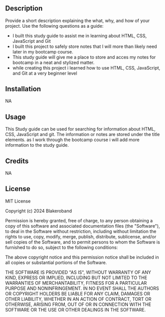 # <Your-Project-Title>

## Description

Provide a short description explaining the what, why, and how of your project. Use the following questions as a guide:

- I built this study guide to assist me in learning about HTML, CSS, JavaScript and Git
- I built this project to safely store notes that I will more than likely need later in my bootcamp course.
- This study guide will give me a place to store and acces my notes for bootcamp in a neat and stylized matter.
- while creating this project i learned how to use HTML, CSS, JavaScript, and Git at a very beginner level

## Installation

NA

## Usage

This Study guide can be used for searching for information about HTML, CSS, JavaScript and git. The information or notes are stored under the title elements. as I work through the bootcamp course i will add more information to the study guide. 

## Credits

NA

## License

MIT License

Copyright (c) 2024 Blakeroband

Permission is hereby granted, free of charge, to any person obtaining a copy
of this software and associated documentation files (the "Software"), to deal
in the Software without restriction, including without limitation the rights
to use, copy, modify, merge, publish, distribute, sublicense, and/or sell
copies of the Software, and to permit persons to whom the Software is
furnished to do so, subject to the following conditions:

The above copyright notice and this permission notice shall be included in all
copies or substantial portions of the Software.

THE SOFTWARE IS PROVIDED "AS IS", WITHOUT WARRANTY OF ANY KIND, EXPRESS OR
IMPLIED, INCLUDING BUT NOT LIMITED TO THE WARRANTIES OF MERCHANTABILITY,
FITNESS FOR A PARTICULAR PURPOSE AND NONINFRINGEMENT. IN NO EVENT SHALL THE
AUTHORS OR COPYRIGHT HOLDERS BE LIABLE FOR ANY CLAIM, DAMAGES OR OTHER
LIABILITY, WHETHER IN AN ACTION OF CONTRACT, TORT OR OTHERWISE, ARISING FROM,
OUT OF OR IN CONNECTION WITH THE SOFTWARE OR THE USE OR OTHER DEALINGS IN THE
SOFTWARE.
